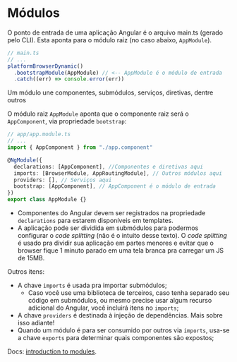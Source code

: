 # Módulos

O ponto de entrada de uma aplicação Angular é o arquivo main.ts \(gerado pelo CLI\). Esta aponta para o módulo raiz \(no caso abaixo, `AppModule`\).

```typescript
// main.ts
// ...
platformBrowserDynamic()
  .bootstrapModule(AppModule) // <-- AppModule é o módulo de entrada
  .catch((err) => console.error(err))
```

Um módulo une componentes, submódulos, serviços, diretivas, dentre outros

O módulo raiz `AppModule` aponta que o componente raiz será o `AppComponent`, via propriedade `bootstrap`:

```typescript
// app/app.module.ts
// ...
import { AppComponent } from "./app.component"

@NgModule({
  declarations: [AppComponent], //Componentes e diretivas aqui
  imports: [BrowserModule, AppRoutingModule], // Outros módulos aqui
  providers: [], // Serviços aqui
  bootstrap: [AppComponent], // AppComponent é o módulo de entrada
})
export class AppModule {}
```

* Componentes do Angular devem ser registrados na propriedade `declarations` para estarem disponíveis em templates.
* A aplicação pode ser dividida em submódulos para podermos configurar o _code splitting_ \(não é o intuito desse texto\). O _code splitting_ é usado pra dividir sua aplicação em partes menores e evitar que o browser fique 1 minuto parado em uma tela branca pra carregar um JS de 15MB.

Outros itens:

* A chave `imports` é usada pra importar submódulos;
  * Caso você use uma biblioteca de terceiros, caso tenha separado seu código em submódulos, ou mesmo precise usar algum recurso adicional do Angular, você incluirá itens no `imports`;
* A chave `providers` é destinada à injeção de dependências. Mais sobre isso adiante!
* Quando um módulo é para ser consumido por outros via `imports`, usa-se a chave `exports` para determinar quais componentes são expostos;

Docs: [introduction to modules](https://angular.io/guide/architecture-modules).

